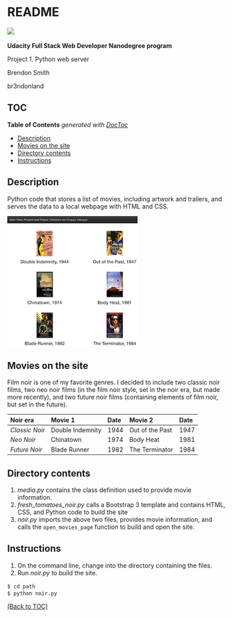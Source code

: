 # README

<a href="https://www.udacity.com/">
	<img src="https://s3-us-west-1.amazonaws.com/udacity-content/rebrand/svg/logo.min.svg" width="300">
</a>

**Udacity Full Stack Web Developer Nanodegree program**

Project 1. Python web server

Brendon Smith

br3ndonland

## TOC
<!-- START doctoc generated TOC please keep comment here to allow auto update -->
<!-- DON'T EDIT THIS SECTION, INSTEAD RE-RUN doctoc TO UPDATE -->
**Table of Contents**  *generated with [DocToc](https://github.com/thlorenz/doctoc)*

- [Description](#description)
- [Movies on the site](#movies-on-the-site)
- [Directory contents](#directory-contents)
- [Instructions](#instructions)

<!-- END doctoc generated TOC please keep comment here to allow auto update -->


## Description

Python code that stores a list of movies, including artwork and trailers, and serves the data to a local webpage with HTML and CSS.

<img src="fresh-tomatoes-noir-thumbnail-square.png">


## Movies on the site

Film noir is one of my favorite genres. I decided to include two classic noir films, two neo noir films (in the film noir style, set in the noir era, but made more recently), and two future noir films (containing elements of film noir, but set in the future). 

| Noir era | Movie 1 | Date | Movie 2 | Date |
|:-------|:------|:------|:------|:------|
| *Classic Noir* | Double Indemnity | 1944 | Out of the Past | 1947 |
| *Neo Noir* | Chinatown | 1974 | Body Heat | 1981|
| *Future Noir* | Blade Runner | 1982 | The Terminator | 1984 |


## Directory contents

1. *media.py* contains the class definition used to provide movie information.
2. *fresh_tomatoes_noir.py* calls a Bootstrap 3 template and contains HTML, CSS, and Python code to build the site
3. *noir.py* imports the above two files, provides movie information, and calls the `open_movies_page` function to build and open the site.


## Instructions

1. On the command line, change into the directory containing the files.
2. Run *noir.py* to build the site.

```
$ cd path
$ python noir.py
```

[(Back to TOC)](#toc)